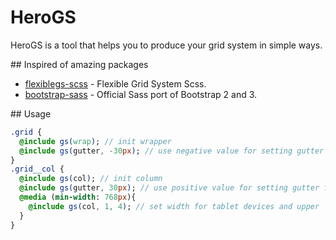 # HeroGS
HeroGS is a tool that helps you to produce your grid system in simple ways.

## Inspired of amazing packages
- [flexiblegs-scss](https://github.com/flexiblegs/flexiblegs-scss) - Flexible Grid System Scss.
- [bootstrap-sass](https://github.com/twbs/bootstrap-sass) - Official Sass port of Bootstrap 2 and 3.

## Usage
```sass
.grid {
  @include gs(wrap); // init wrapper
  @include gs(gutter, -30px); // use negative value for setting gutter for wrapper
}
.grid__col {
  @include gs(col); // init column
  @include gs(gutter, 30px); // use positive value for setting gutter for columns
  @media (min-width: 768px){
    @include gs(col, 1, 4); // set width for tablet devices and upper
  }
}
```
